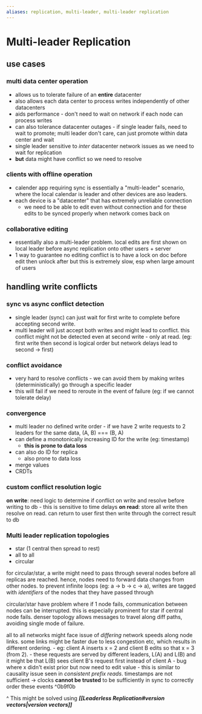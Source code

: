 ```yaml
---
aliases: replication, multi-leader, multi-leader replication
---
```

# Multi-leader Replication

## use cases 
### multi data center operation 
- allows us to tolerate failure of an **entire** datacenter 
- also allows each data center to process writes independently of other datacenters 
- aids performance - don't need to wait on network if each node can process writes 
- can also tolerance datacenter outages - if single leader fails, need to wait to promote; multi leader don't care, can just promote within data center and wait 
- single leader sensitive to *inter* datacenter network issues as we need to wait for replication 
- **but** data might have conflict so we need to resolve 

### clients with offline operation 
- calender app requiring sync is essentially a "multi-leader" scenario, where the local calendar is leader and other devices are aso leaders.
- each device is a "datacenter" that has extremely unreliable connection  
	- we need to be able to edit even without connection and for these edits to be synced properly when network comes back on 

### collaborative editing 
- essentially also a multi-leader problem. local edits are first shown on local leader before async replication onto other users + server
- 1 way to guarantee no editing conflict is to have a lock on doc before edit then unlock after but this is extremely slow, esp when large amount of users 

## handling write conflicts 
### sync vs async conflict detection 
- single leader (sync) can just wait for first write to complete before accepting second write.
- multi leader will just accept both writes and might lead to conflict. this conflict might not be detected even at second write - only at read. (eg: first write then second is logical order but network delays lead to second -> first)

### conflict avoidance 
- very hard to resolve conflicts - we can avoid them by making writes (deterministically) go through a specific leader
- this will fail if we need to reroute in the event of failure (eg: if we cannot tolerate delay)

### convergence
- multi leader no defined write order - if we have 2 write requests to 2 leaders for the same data, (A, B) === (B, A)
- can define a monotonically increasing ID for the write (eg: timestamp)
	- **this is prone to data loss**
- can also do ID for replica 
	- also prone to data loss 
- merge values
- CRDTs 

### custom conflict resolution logic 
**on write**: need logic to determine if conflict on write and resolve before writing to db 
	- this is sensitive to time delays 
**on read**: store all write then resolve on read. can return to user first then write through the correct result to db 

### Multi leader replication topologies 
- star (1 central then spread to rest)
- all to all 
- circular 

for circular/star, a write might need to pass through several nodes before all replicas are reached. hence, nodes need to forward data changes from other nodes. to prevent infinite loops (eg: a -> b -> c -> a), writes are tagged with *identifiers* of the nodes that they have passed through

circular/star have problem where if 1 node fails, communication between nodes can be interrupted. this is especially prominent for star if central node fails. denser topology allows messages to travel along diff paths, avoiding single mode of failure.

all to all networks might face issue of *differing* network speeds along node links. some links might be faster due to less congestion etc, which results in different ordering.
	- eg: client A inserts x = 2 and client B edits so that x = 3 (from 2).
	- these requests are served by different leaders, L(A) and L(B) and it might be that L(B) sees client B's request first instead of client A
	- bug where x didn't exist prior but now need to edit value
	- this is similar to causality issue seen in *consistent prefix reads*. timestamps are not sufficient -> clocks **cannot be trusted** to be sufficiently in sync to correctly order these events  ^0b9f0b

^ This might be solved using ***[[Leaderless Replication#version vectors|version vectors]]***

